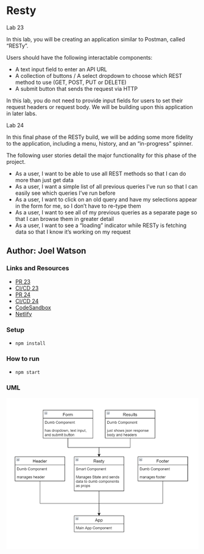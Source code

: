 # Resty

Lab 23

In this lab, you will be creating an application similar to Postman, called “RESTy”.

Users should have the following interactable components:

- A text input field to enter an API URL
- A collection of buttons / A select dropdown to choose which REST method to use (GET, POST, PUT or DELETE)
- A submit button that sends the request via HTTP

In this lab, you do not need to provide input fields for users to set their request
headers or request body. We will be building upon this application in later labs.

Lab 24

In this final phase of the RESTy build, we will be adding some more fidelity to the application, including a menu, history, and an “in-progress” spinner.

The following user stories detail the major functionality for this phase of the project.

- As a user, I want to be able to use all REST methods so that I can do more than just get data
- As a user, I want a simple list of all previous queries I’ve run so that I can easily see which queries I’ve run before
- As a user, I want to click on an old query and have my selections appear in the form for me, so I don’t have to re-type them
- As a user, I want to see all of my previous queries as a separate page so that I can browse them in greater detail
- As a user, I want to see a “loading” indicator while RESTy is fetching data so that I know it’s working on my request

## Author: Joel Watson

### Links and Resources

- [PR 23](https://github.com/401-advanced-javascript-joel/RESTy/pull/3)
- [CI/CD 23](https://github.com/401-advanced-javascript-joel/RESTy/pull/3/checks)
- [PR 24](https://github.com/401-advanced-javascript-joel/RESTy/pull/3)
- [CI/CD 24](https://github.com/401-advanced-javascript-joel/RESTy/pull/3/checks)
- [CodeSandbox](https://codesandbox.io/s/purple-currying-i6hr4)
- [Netlify](https://quirky-hopper-9f0772.netlify.app/)

### Setup

- `npm install`

### How to run

- `npm start`

### UML

![UML 23](https://raw.githubusercontent.com/401-advanced-javascript-joel/RESTy/master/assets/lab-23.png)

